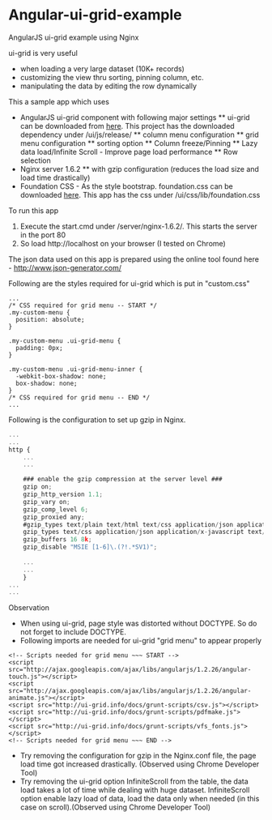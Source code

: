 Angular-ui-grid-example
=======================

AngularJS ui-grid example using Nginx


ui-grid is very useful

* when loading a very large dataset (10K+ records)
* customizing the view thru sorting, pinning column, etc.
* manipulating the data by editing the row dynamically



This a sample app which uses 

* AngularJS ui-grid component with following major settings
** ui-grid can be downloaded from [here](http://ui-grid.info/). This project has the downloaded dependency under /ui/js/release/
** column menu configuration
** grid menu configuration
** sorting option
** Column freeze/Pinning
** Lazy data load/Infinite Scroll - Improve page load performance
** Row selection
* Nginx server 1.6.2
** with gzip configuration (reduces the load size and load time drastically)
* Foundation CSS - As the style bootstrap. foundation.css can be downloaded [here](http://foundation.zurb.com/develop/download.html). This app has the css under /ui/css/lib/foundation.css


To run this app
1. Execute the start.cmd under /server/nginx-1.6.2/. This starts the server in the port 80
2. So load http://localhost on your browser (I tested on Chrome)



The json data used on this app is prepared using the online tool found here - http://www.json-generator.com/



Following are the styles required for ui-grid which is put in "custom.css"

```
...
/* CSS required for grid menu -- START */
.my-custom-menu {
  position: absolute;
}

.my-custom-menu .ui-grid-menu {
  padding: 0px;
}

.my-custom-menu .ui-grid-menu-inner {
  -webkit-box-shadow: none;
  box-shadow: none;
}
/* CSS required for grid menu -- END */
...
```



Following is the configuration to set up gzip in Nginx.

```javascript
...
...
http {
    ...
	...

    ### enable the gzip compression at the server level ###
    gzip on;
    gzip_http_version 1.1;
    gzip_vary on;
    gzip_comp_level 6;
    gzip_proxied any;
    #gzip_types text/plain text/html text/css application/json application/x-javascript text/xml application/xml application/xml+rss text/javascript application/javascript text/x-js;
    gzip_types text/css application/json application/x-javascript text/javascript application/javascript text/x-js;
    gzip_buffers 16 8k;
    gzip_disable "MSIE [1-6]\.(?!.*SV1)";
	
	...
	...
	}
...
...
```

Observation
* When using ui-grid, page style was distorted without DOCTYPE. So do not forget to include DOCTYPE.
* Following imports are needed for ui-grid "grid menu" to appear properly
```
<!-- Scripts needed for grid menu ~~~ START -->
<script	src="http://ajax.googleapis.com/ajax/libs/angularjs/1.2.26/angular-touch.js"></script>
<script	src="http://ajax.googleapis.com/ajax/libs/angularjs/1.2.26/angular-animate.js"></script>
<script src="http://ui-grid.info/docs/grunt-scripts/csv.js"></script>
<script src="http://ui-grid.info/docs/grunt-scripts/pdfmake.js"></script>
<script src="http://ui-grid.info/docs/grunt-scripts/vfs_fonts.js"></script>
<!-- Scripts needed for grid menu ~~~ END -->
```
* Try removing the configuration for gzip in the Nginx.conf file, the page load time got increased drastically. (Observed using Chrome Developer Tool)
* Try removing the ui-grid option InfiniteScroll from the table, the data load takes a lot of time while dealing with huge dataset. InfiniteScroll option enable lazy load of data, load the data only when needed (in this case on scroll).(Observed using Chrome Developer Tool)